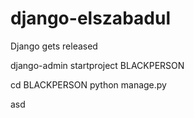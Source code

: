# django-elszabadul
Django gets released


django-admin startproject BLACKPERSON

cd BLACKPERSON
python manage.py

asd